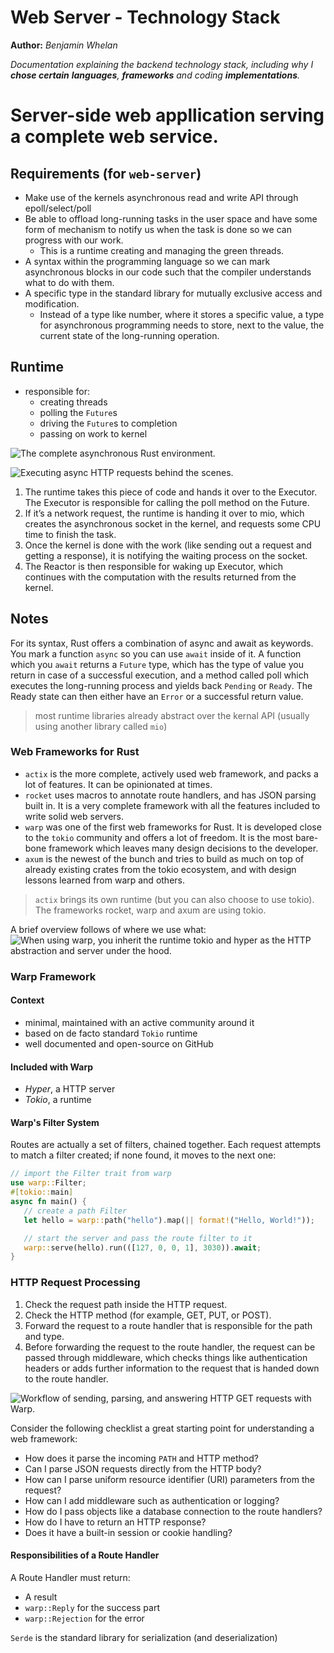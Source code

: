 Web Server - Technology Stack
==============
**Author:** *Benjamin Whelan* 

*Documentation explaining the backend technology stack, including why I **chose certain** **languages**, **frameworks** and coding **implementations**.*

# Server-side web appllication serving a complete web service.
## Requirements (for `web-server`)
- Make use of the kernels asynchronous read and write API through epoll/select/poll
- Be able to offload long-running tasks in the user space and have some form of mechanism to notify us when the task is done so we can progress with our work. 
  - This is a runtime creating and managing the green threads.
- A syntax within the programming language so we can mark asynchronous blocks in our code such that the compiler understands what to do with them.
- A specific type in the standard library for mutually exclusive access and modification. 
  - Instead of a type like number, where it stores a specific value, a type for asynchronous programming needs to store, next to the value, the current state of the long-running operation.

## Runtime
- responsible for:
    - creating threads
    - polling the `Future`s
    - driving the `Future`s to completion
    - passing on work to kernel

![The complete asynchronous Rust environment.](https://raw.githubusercontent.com/wiki/dainank/know-nav-web-server-api/assets/images/complete-async-rust-env.jpg?token=GHSAT0AAAAAAB54BVHGUSN3RPL5LKWU4QZQY75467Q)
    
![Executing async HTTP requests behind the scenes.](https://raw.githubusercontent.com/wiki/dainank/know-nav-web-server-api/assets/images/exe-async-http-request.jpg?token=GHSAT0AAAAAAB54BVHH42ITH6UW4CBCNGYGY75474Q)

1. The runtime takes this piece of code and hands it over to the Executor. The Executor is responsible for calling the poll method on the Future.
2. If it’s a network request, the runtime is handing it over to mio, which creates the asynchronous socket in the kernel, and requests some CPU time to finish the task.
3. Once the kernel is done with the work (like sending out a request and getting a response), it is notifying the waiting process on the socket.
4. The Reactor is then responsible for waking up Executor, which continues with the computation with the results returned from the kernel.
    

## Notes
For its syntax, Rust offers a combination of async and await as keywords. You mark a function `async` so you can use `await` inside of it. A function which you `await` returns a `Future` type, which has the type of value you return in case of a successful execution, and a method called poll which executes the long-running process and yields back `Pending` or `Ready`. The Ready state can then either have an `Error` or a successful return value.

> most runtime libraries already abstract over the kernal API (usually using another library called `mio`)

### Web Frameworks for Rust
- `actix` is the more complete, actively used web framework, and packs a lot of features. It can be opinionated at times.
- `rocket` uses macros to annotate route handlers, and has JSON parsing built in. It is a very complete framework with all the features included to write solid web servers.
- `warp` was one of the first web frameworks for Rust. It is developed close to the `tokio` community and offers a lot of freedom. It is the most bare-bone framework which leaves many design decisions to the developer.
- `axum` is the newest of the bunch and tries to build as much on top of already existing crates from the tokio ecosystem, and with design lessons learned from warp and others.

> `actix` brings its own runtime (but you can also choose to use tokio). The frameworks rocket, warp and axum are using tokio.

A brief overview follows of where we use what:
![When using warp, you inherit the runtime tokio and hyper as the HTTP abstraction and server under the hood.](https://raw.githubusercontent.com/wiki/dainank/know-nav-web-server-api/assets/images/when-using-what.jpg?token=GHSAT0AAAAAAB54BVHGK4VQ5K5DITMY2EMUY755ADQ)

### Warp Framework
#### Context
- minimal, maintained with an active community around it
- based on de facto standard `Tokio` runtime
- well documented and open-source on GitHub

#### Included with Warp
- *Hyper*, a HTTP server 
- *Tokio*, a runtime

#### Warp's Filter System
Routes are actually a set of filters, chained together. Each request attempts to match a filter created; if none found, it moves to the next one:
```rust
// import the Filter trait from warp
use warp::Filter;
#[tokio::main]
async fn main() {
   // create a path Filter
   let hello = warp::path("hello").map(|| format!("Hello, World!"));

   // start the server and pass the route filter to it
   warp::serve(hello).run(([127, 0, 0, 1], 3030)).await;
}
```

### HTTP Request Processing
1. Check the request path inside the HTTP request.
2. Check the HTTP method (for example, GET, PUT, or POST).
3. Forward the request to a route handler that is responsible for the path and type.
4. Before forwarding the request to the route handler, the request can be passed through middleware, which checks things like authentication headers or adds further information to the request that is handed down to the route handler.

![Workflow of sending, parsing, and answering HTTP GET requests with Warp.](https://raw.githubusercontent.com/wiki/dainank/know-nav-web-server-api/assets/images/http-workflow.jpg?token=GHSAT0AAAAAAB54BVHGLRD3F5BTFEH6JEHAY755ALA)

Consider the following checklist a great starting point for understanding a web framework:
- How does it parse the incoming `PATH` and HTTP method?
- Can I parse JSON requests directly from the HTTP body?
- How can I parse uniform resource identifier (URI) parameters from the request?
- How can I add middleware such as authentication or logging?
- How do I pass objects like a database connection to the route handlers?
- How do I have to return an HTTP response?
- Does it have a built-in session or cookie handling?

#### Responsibilities of a Route Handler
A Route Handler must return:
- A result
- `warp::Reply` for the success part
- `warp::Rejection` for the error

`Serde` is the standard library for serialization (and deserialization)
